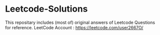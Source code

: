 # Leetcode-Solutions
This repositary includes (most of) original answers of Leetcode Questions for reference.
LeetCode Account : https://leetcode.com/user2667O/
